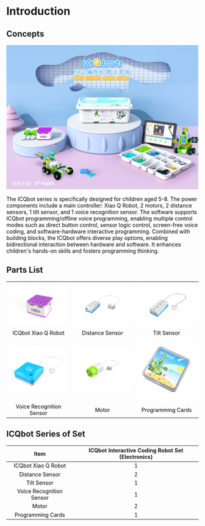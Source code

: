 # Introduction

## Concepts

![](img/Introduction01.jpg)

<font style="color:rgb(0,0,0);">The ICQbot series is specifically designed for children aged 5-8. The power components include a main controller: Xiao Q Robot, 2 motors, 2 distance sensors, 1 tilt sensor, and 1 voice recognition sensor. The software supports ICQbot programming/offline voice programming, enabling multiple control modes such as direct button control, sensor logic control, screen-free voice coding, and software-hardware interactive programming. Combined with building blocks, the ICQbot offers diverse play options, enabling bidirectional interaction between hardware and software. It enhances children's hands-on skills and fosters programming thinking.  </font>

## Parts List

<table style="width: 100%; text-align: center; border-collapse: collapse;">
  <tr>
    <td style="width: 33.33%;"><img src="img/Introduction02.png" ></td>
    <td style="width: 33.33%;"><img src="img/Introduction03.png" ></td>
    <td style="width: 33.33%;"><img src="img/Introduction04.png" ></td>
  </tr>
  <tr>
    <td style="color: #000000;">ICQbot <span style="color: rgb(0,0,0);">Xiao Q Robot</span></td>
    <td style="color: #000000;">Distance Sensor</td>
    <td style="color: #000000;">Tilt Sensor</td>
  </tr>
  <tr>
    <td style="width: 33.33%;"><img src="img/Introduction05.png" ></td>
    <td style="width: 33.33%;"><img src="img/Introduction06.png" ></td>
    <td style="width: 33.33%;"><img src="img/Introduction07.png" ></td>
  </tr>
  <tr>
    <td style="color: #000000;">Voice Recognition Sensor</td>
    <td style="color: #000000;">Motor</td>
    <td style="color: #000000;">Programming Cards</td>
  </tr>
</table>


## ICQbot Series of Set
| **Item** | **ICQbot Interactive Coding Robot Set (Electronics)** |
| :---: | :---: |
| <font style="color:#000000;">ICQbot </font><font style="color:rgb(0,0,0);">Xiao Q Robot</font> | 1 |
| <font style="color:#000000;">Distance Sensor </font> | 2 |
| <font style="color:#000000;">Tilt Sensor </font> | 1 |
| <font style="color:#000000;">Voice Recognition Sensor </font> | 1 |
| <font style="color:#000000;">Motor </font> | 2 |
| <font style="color:#000000;">Programming Cards  </font> | 1 |


